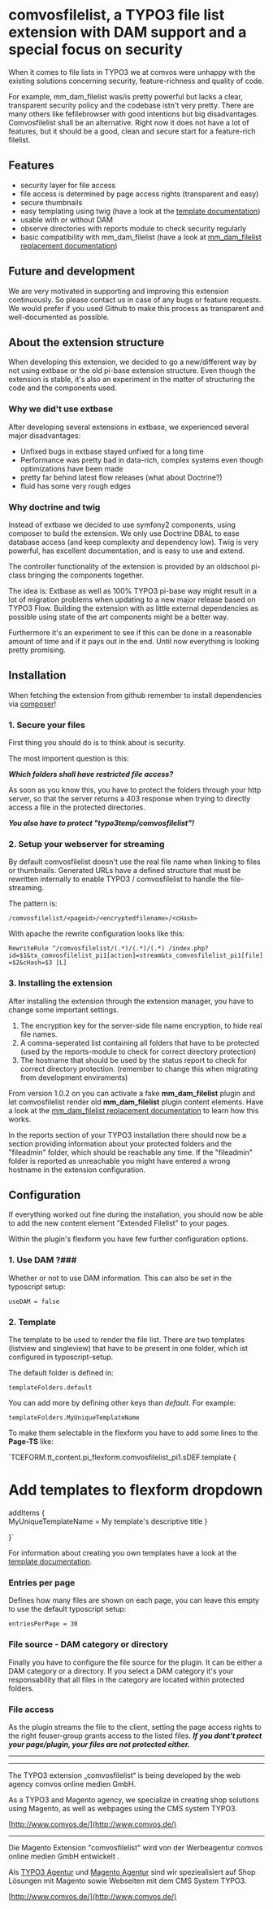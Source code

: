 # comvosfilelist, a TYPO3 file list extension with DAM support and a special focus on security #

When it comes to file lists in TYPO3 we at comvos were
unhappy with the existing solutions concerning security,
feature-richness and quality of code.


For example, mm\_dam\_filelist was/is pretty powerful but lacks a clear, transparent
security policy and the codebase istn't very pretty. There are many others like
fefilebrowser with good intentions but big disadvantages. Comvosfilelist shall
be an alternative. Right now it does not have a lot of features, but it should
be a good, clean and secure start for a feature-rich filelist.


## Features ##

- security layer for file access
- file access is determined by page access rights (transparent and easy)
- secure thumbnails
- easy templating using twig (have a look at the [template documentation](doc/templating.md))
- usable with or without DAM
- observe directories with reports module to check security regularly
- basic compatibility with mm\_dam\_filelist (have a look at [mm\_dam\_filelist replacement documentation](docs/mm_dam_filelist-compatmode.md))

## Future and development ##

We are very motivated in supporting and improving this extension continuously. So please contact us in case of any bugs or feature requests. We would prefer if you used Github to make this process as transparent and well-documented as possible.

## About the extension structure ##

When developing this extension, we decided to go a new/different way by not using extbase or the old pi-base extension structure. Even though the extension is stable, it's also an experiment in the matter of structuring the code and the components used.

### Why we did't use extbase ###

After developing several extensions in extbase, we experienced several major disadvantages:

- Unfixed bugs in extbase stayed unfixed for a long time
- Performance was pretty bad in data-rich, complex systems even though optimizations have been made
- pretty far behind latest flow releases (what about Doctrine?)
- fluid has some very rough edges

### Why doctrine and twig ###

Instead of extbase we decided to use symfony2 components, using composer to build the extension. We only use Doctrine DBAL to ease database access (and keep complexity and dependency low). Twig is very powerful, has excellent documentation, and is easy to use and extend.

The controller functionality of the extension is provided by an oldschool pi-class bringing the components together.

The idea is: Extbase as well as 100% TYPO3 pi-base way might result in a lot of migration problems when updating to a new major release based on TYPO3 Flow. Building the extension with as little external dependencies as possible using state of the art components might be a better way.


Furthermore it's an experiment to see if this can be done in a reasonable amount of time and if it pays out in the end. Until now everything is looking pretty promising.

## Installation ##

When fetching the extension from github remember to install dependencies via [composer](http://getcomposer.org/)!

### 1. Secure your files ###

First thing you should do is to think about is security.


The most importent question is this:

***Which folders shall have restricted file access?***


As soon as you know this, you have to protect the folders through your http server, so that the server returns a 403 response when trying to directly access a file in the protected directories.

***You also have to protect "typo3temp/comvosfilelist"!***


### 2. Setup your webserver for streaming ###

By default comvosfilelist doesn't use the real file name when linking to files or thumbnails. Generated URLs have a defined structure that must be rewritten internally to enable TYPO3 / comvosfilelist to handle the file-streaming.

The pattern is:

`/comvosfilelist/<pageid>/<encryptedfilename>/<cHash>`

With apache the rewrite configuration looks like this:

`RewriteRule ^/comvosfilelist/(.*)/(.*)/(.*) /index.php?id=$1&tx_comvosfilelist_pi1[action]=stream&tx_comvosfilelist_pi1[file]=$2&cHash=$3 [L]`


### 3. Installing the extension ###

After installing the extension through the extension manager, you have to change some important settings.

1. The encryption key for the server-side file name encryption, to hide real file names.
2. A comma-seperated list containing all folders that have to be protected (used by the reports-module to check for correct directory protection)
3. The hostname that should be used by the status report to check for correct directory protection. (remember to change this when migrating from development enviroments)

From version 1.0.2 on you can activate a fake **mm\_dam\_filelist** plugin 
and let comvosfilelist render old **mm\_dam\_filelist** plugin content elements.
Have a look at the [mm\_dam\_filelist replacement documentation](docs/mm_dam_filelist-compatmode.md)
 to learn how this works.

In the reports section of your TYPO3 installation there should now be a section providing information about your protected folders and the "fileadmin" folder, which should be reachable any time. If the "fileadmin" folder is reported as unreachable you might have entered a wrong hostname in the extension configuration.

## Configuration ##

If everything worked out fine during the installation, you should now be able to add the new content element "Extended Filelist" to your pages.

Within the plugin's flexform you have few further configuration options.

### 1. Use DAM ?###

Whether or not to use DAM information. This can also be set in the typoscript setup:

`useDAM = false`

### 2. Template ###

The template to be used to render the file list. There are two templates (listview and singleview) that have to be present in one folder, which ist configured in typoscript-setup.

The default folder is defined in:

`templateFolders.default`

You can add more by defining other keys than *default*. For example:

`templateFolders.MyUniqueTemplateName `

To make them selectable in the flexform you have to add some lines to the **Page-TS** like:

`TCEFORM.tt_content.pi_flexform.comvosfilelist_pi1.sDEF.template {

  # Add templates to flexform dropdown
  addItems {    
    MyUniqueTemplateName = My template's descriptive title
  }

}`

For information about creating you own templates have a look at the [template documentation](doc/templating.md).

### Entries per page ###

Defines how many files are shown on each page, you can leave this empty to use the default typoscript setup:

`entriesPerPage = 30`

### File source - DAM category or directory ###

Finally you have to configure the file source for the plugin. It can be either a DAM category or a directory. If you select a DAM category it's your responsability that all files in the category are located within protected folders.

### File access ###

As the plugin streams the file to the client, setting the page access rights to the right feuser-group grants access to the listed files. ***If you dont't protect your page/plugin, your files are not protected either.***


----------

----------

The TYPO3 extension „comvosfilelist“ is being developed by the web agency comvos online medien GmbH.


As a TYPO3 and Magento agency, we specialize in creating shop solutions using Magento, as well as webpages using the CMS system TYPO3.

[http://www.comvos.de/](http://www.comvos.de/)

----------


Die Magento Extension "comvosfilelist" wird von der Werbeagentur comvos online medien GmbH entwickelt .

Als [TYPO3 Agentur](http://www.typo3-integration.de/typo3-agentur.html) und [Magento Agentur](http://www.comvos.de/magento-agentur.html "Magento Agentur") sind wir speziealisiert auf Shop Lösungen mit Magento sowie Webseiten mit dem CMS System TYPO3.

[http://www.comvos.de/](http://www.comvos.de/)